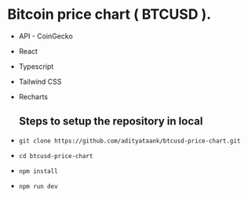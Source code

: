 # Bitcoin price chart ( BTCUSD ).

- API - CoinGecko
- React
- Typescript
- Tailwind CSS
- Recharts

  ## Steps to setup the repository in local
- `git clone https://github.com/adityataank/btcusd-price-chart.git`
- `cd btcusd-price-chart`
- `npm install`
- `npm run dev`
